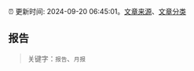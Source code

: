 :alarm_clock: 更新时间: 2024-09-20 06:45:01。[文章来源](/README.md)、[文章分类](/TAGS.md)

## 报告


> 关键字：`报告`、`月报`



